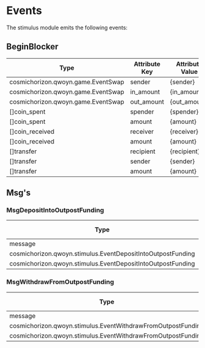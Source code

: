 <!--
order: 4
-->

# Events

The stimulus module emits the following events:

## BeginBlocker

| Type                               | Attribute Key | Attribute Value |
| ---------------------------------- | ------------- | --------------- |
| cosmichorizon.qwoyn.game.EventSwap | sender        | {sender}        |
| cosmichorizon.qwoyn.game.EventSwap | in_amount     | {in_amount}     |
| cosmichorizon.qwoyn.game.EventSwap | out_amount    | {out_amount}    |
| []coin_spent                       | spender       | {spender}       |
| []coin_spent                       | amount        | {amount}        |
| []coin_received                    | receiver      | {receiver}      |
| []coin_received                    | amount        | {amount}        |
| []transfer                         | recipient     | {recipient}     |
| []transfer                         | sender        | {sender}        |
| []transfer                         | amount        | {amount}        |

## Msg's

### MsgDepositIntoOutpostFunding

| Type                                                        | Attribute Key | Attribute Value                                            |
| ----------------------------------------------------------- | ------------- | ---------------------------------------------------------- |
| message                                                     | action        | /cosmichorizon.qwoyn.stimulus.MsgDepositIntoOutpostFunding |
| cosmichorizon.qwoyn.stimulus.EventDepositIntoOutpostFunding | sender        | {sender}                                                   |
| cosmichorizon.qwoyn.stimulus.EventDepositIntoOutpostFunding | amount        | {amount}                                                   |

### MsgWithdrawFromOutpostFunding

| Type                                                         | Attribute Key | Attribute Value                                         |
| ------------------------------------------------------------ | ------------- | ------------------------------------------------------- |
| message                                                      | action        | /cosmichorizon.qwoyn.game.MsgWithdrawFromOutpostFunding |
| cosmichorizon.qwoyn.stimulus.EventWithdrawFromOutpostFunding | sender        | {sender}                                                |
| cosmichorizon.qwoyn.stimulus.EventWithdrawFromOutpostFunding | amount        | {amount}                                                |
